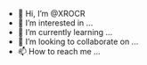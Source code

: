 - 👋 Hi, I’m @XROCR
- 👀 I’m interested in ...
- 🌱 I’m currently learning ...
- 💞️ I’m looking to collaborate on ...
- 📫 How to reach me ...

<!---
XROCR/XROCR is a ✨ special ✨ repository because its `README.md` (this file) appears on your GitHub profile.
You can click the Preview link to take a look at your changes.
--->
